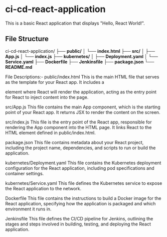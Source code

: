 # ci-cd-react-application

This is a basic React application that displays "Hello, React World!".

## File Structure

ci-cd-react-application/
├── **public/**
│   └── **index.html**
├── **src/**
│   ├── **App.js**
│   └── **index.js**
├── **kubernetes/**
│   ├── **Deployment.yaml**
│   └── **Service.yaml**
├── **Dockerfile**
├── **Jenkinsfile**
├── **package.json**
└── **README.md**

File Descriptions:-
public/index.html
This is the main HTML file that serves as the template for your React app. It includes a <div> element where React will render the application, acting as the entry point for React to inject content into the page.

src/App.js
This file contains the main App component, which is the starting point of your React app. It returns JSX to render the content on the screen.

src/index.js
This file is the entry point of the React app, responsible for rendering the App component into the HTML page. It links React to the HTML element defined in public/index.html.

package.json
This file contains metadata about your React project, including the project name, dependencies, and scripts to run or build the application.

kubernetes/Deployment.yaml
This file contains the Kubernetes deployment configuration for the React application, including pod specifications and container settings.

kubernetes/Service.yaml
This file defines the Kubernetes service to expose the React application to the network.

Dockerfile
This file contains the instructions to build a Docker image for the React application, specifying how the application is packaged and which environment it runs in.

Jenkinsfile
This file defines the CI/CD pipeline for Jenkins, outlining the stages and steps involved in building, testing, and deploying the React application.
